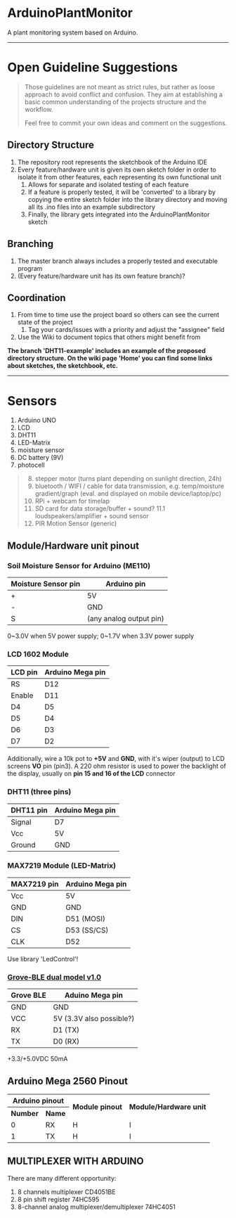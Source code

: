 

# ArduinoPlantMonitor
A plant monitoring system based on Arduino.

---

# Open Guideline Suggestions

> Those guidelines are not meant as strict rules, but rather as loose
approach to avoid conflict and confusion. They aim at establishing a
basic common understanding of the projects structure and the workflow.
>
> Feel free to commit your own ideas and comment on the suggestions.

## Directory Structure
1. The repository root represents the sketchbook of the Arduino IDE
2. Every feature/hardware unit is given its own sketch folder in order to
isolate it from other features, each representing its own functional unit
   1. Allows for separate and isolated testing of each feature
   2. If a feature is properly tested, it will be 'converted' to a library
by copying the entire sketch folder into the library directory and
moving all its .ino files into an example subdirectory
   3. Finally, the library gets integrated into the ArduinoPlantMonitor
sketch

## Branching
1. The master branch always includes a properly tested and executable program
2. (Every feature/hardware unit has its own feature branch)?

## Coordination
1. From time to time use the project board so others can see the current
state of the project
   1. Tag your cards/issues with a priority and adjust the "assignee" field
2. Use the Wiki to document topics that others might benefit from

**The branch 'DHT11-example' includes an example of the proposed directory
structure. On the wiki page 'Home' you can find some links about sketches,
the sketchbook, etc.**

---

# Sensors
1. Arduino UNO
2. LCD
3. DHT11
4. LED-Matrix
5. moisture sensor
6. DC battery (9V)
7. photocell

> 8. stepper motor (turns plant depending on sunlight direction, 24h)
> 9. bluetooth / WIFI / cable for data transmission, e.g. temp/moisture
gradient/graph (eval. and displayed on mobile device/laptop/pc)
> 10. RPi + webcam for timelap
> 11. SD card for data storage/buffer + sound?
>     11.1 loudspeakers/amplifier + sound sensor
> 12. PIR Motion Sensor (generic)

## Module/Hardware unit pinout
### Soil Moisture Sensor for Arduino (ME110)
| Moisture Sensor pin | Arduino pin |
|---|---|
| + | 5V |
| - | GND |
| S |  (any analog output pin) |

0~3.0V when 5V power supply; 0~1.7V when 3.3V power supply

### LCD 1602 Module
| LCD pin | Arduino Mega pin |
|---|---|
| RS | D12 |
| Enable | D11 |
| D4 | D5 |
| D5 | D4 |
| D6 | D3 |
| D7 | D2 |

Additionally, wire a 10k pot to **+5V** and **GND**, with it's wiper (output) to LCD screens **VO** pin (pin3). A 220 ohm resistor is used to power the backlight of the display, usually on **pin 15 and 16 of the LCD** connector

### DHT11 (three pins)
| DHT11 pin | Arduino Mega pin |
|---|---|
| Signal | D7 |
| Vcc | 5V |
| Ground | GND |

### MAX7219 Module (LED-Matrix)
| MAX7219 pin | Arduino Mega pin |
|---|---|
| Vcc | 5V |
| GND | GND |
| DIN | D51 (MOSI) |
| CS | D53 (SS/CS) |
| CLK | D52 |

Use library 'LedControl'!

### [Grove-BLE dual model v1.0](http://wiki.seeedstudio.com/Grove-BLE-dual_model-v1.0/)
| Grove BLE | Aduino Mega pin |
|---|---|
| GND | GND |
| VCC | 5V (3.3V also possible?) |
| RX | D1 (TX) |
|TX | D0 (RX) |

+3.3/+5.0VDC 50mA

## Arduino Mega 2560 Pinout

<table>
   <tr>
      <th colspan="2">Arduino pinout</th>
      <th rowspan="2">Module pinout</th>
      <th rowspan="2">Module/Hardware unit</th>
   </tr>
   <tr>
      <th>Number</th>
      <th>Name</th>
   </tr>
   <tr>
      <td>0</td>
      <td>RX</td>
      <td>H</td>
      <td>I</td>
   </tr>
   <tr>
      <td>1</td>
      <td>TX</td>
      <td>H</td>
      <td>I</td>
   </tr>
</table>

## MULTIPLEXER WITH ARDUINO
There are many different opportunity: 
1.    8 channels multiplexer CD4051BE
2.    8 pin shift register 74HC595
3.    8-channel analog multiplexer/demultiplexer 74HC4051
